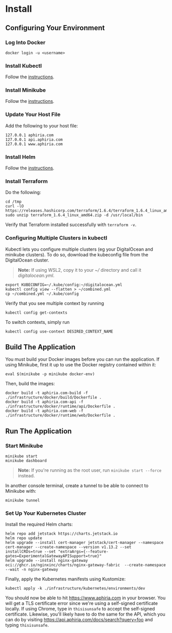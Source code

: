 # Install

## Configuring Your Environment

### Log Into Docker

```
docker login -u <username>
```

### Install Kubectl

Follow the [instructions](https://kubernetes.io/docs/tasks/tools).

### Install Minikube

Follow the [instructions](https://minikube.sigs.k8s.io/docs/start/).

### Update Your Host File

Add the following to your host file:

```
127.0.0.1 aphiria.com
127.0.0.1 api.aphiria.com
127.0.0.1 www.aphiria.com
```

### Install Helm

Follow the [instructions](https://helm.sh/docs/intro/install/).

### Install Terraform

Do the following:

```
cd /tmp
curl -lO https://releases.hashicorp.com/terraform/1.6.4/terraform_1.6.4_linux_amd64.zip
sudo unzip terraform_1.6.4_linux_amd64.zip -d /usr/local/bin
```

Verify that Terraform installed successfully with `terraform -v`.

### Configuring Multiple Clusters in kubectl

Kubectl lets you configure multiple clusters (eg your DigitalOcean and minikube clusters).  To do so, download the kubeconfig file from the DigitalOcean cluster.

> **Note:** If using WSL2, copy it to your _~/_ directory and call it _digitalocean.yml_.

```
export KUBECONFIG=~/.kube/config:~/digitalocean.yml
kubectl config view --flatten > ~/combined.yml
cp ~/combined.yml ~/.kube/config
```

Verify that you see multiple context by running

```
kubectl config get-contexts
```

To switch contexts, simply run

```
kubectl config use-context DESIRED_CONTEXT_NAME
```

## Build The Application

You must build your Docker images before you can run the application.  If using Minikube, first it up to use the Docker registry contained within it:

```
eval $(minikube -p minikube docker-env)
```

Then, build the images:

```
docker build -t aphiria.com-build -f ./infrastructure/docker/build/Dockerfile .
docker build -t aphiria.com-api -f ./infrastructure/docker/runtime/api/Dockerfile .
docker build -t aphiria.com-web -f ./infrastructure/docker/runtime/web/Dockerfile .
```

## Run The Application

### Start Minikube

```
minikube start
minikube dashboard
```

> **Note:** If you're running as the root user, run `minikube start --force` instead.

In another console terminal, create a tunnel to be able to connect to Minikube with:

```
minikube tunnel
```

### Set Up Your Kubernetes Cluster

Install the required Helm charts:

```
helm repo add jetstack https://charts.jetstack.io
helm repo update
helm upgrade --install cert-manager jetstack/cert-manager --namespace cert-manager --create-namespace --version v1.13.2 --set installCRDs=true --set "extraArgs={--feature-gates=ExperimentalGatewayAPISupport=true}"
helm upgrade --install nginx-gateway oci://ghcr.io/nginxinc/charts/nginx-gateway-fabric  --create-namespace --wait -n nginx-gateway
```

Finally, apply the Kubernetes manifests using Kustomize:

```
kubectl apply -k ./infrastructure/kubernetes/environments/dev
```

You should now be able to hit https://www.aphiria.com in your browser.  You will get a TLS certificate error since we're using a self-signed certificate locally.  If using Chrome, type in `thisisunsafe` to accept the self-signed certificate.  Likewise, you'll likely have to do the same for the API, which you can do by visiting https://api.aphiria.com/docs/search?query=foo and typing `thisisunsafe`.
